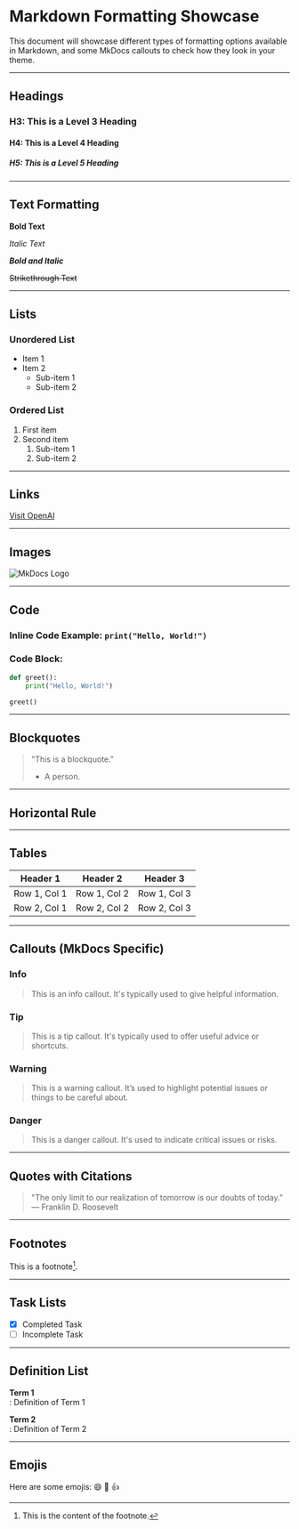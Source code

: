 # Markdown Formatting Showcase

This document will showcase different types of formatting options available in Markdown, and some MkDocs callouts to check how they look in your theme.

---

## Headings

### H3: This is a Level 3 Heading
#### H4: This is a Level 4 Heading
##### H5: This is a Level 5 Heading

---

## Text Formatting

**Bold Text**

*Italic Text*

**_Bold and Italic_**

~~Strikethrough Text~~

---

## Lists

### Unordered List
- Item 1
- Item 2
  - Sub-item 1
  - Sub-item 2

### Ordered List
1. First item
2. Second item
   1. Sub-item 1
   2. Sub-item 2

---

## Links

[Visit OpenAI](https://www.openai.com/)

---

## Images

![MkDocs Logo](https://raw.githubusercontent.com/mkdocs/mkdocs/master/docs/images/mkdocs-logo.svg)

---

## Code

### Inline Code Example: `print("Hello, World!")`

### Code Block:
```python
def greet():
    print("Hello, World!")

greet()
```

---

## Blockquotes

> "This is a blockquote."
>
> - A person.

---

## Horizontal Rule

---

## Tables

| Header 1 | Header 2 | Header 3 |
|----------|----------|----------|
| Row 1, Col 1 | Row 1, Col 2 | Row 1, Col 3 |
| Row 2, Col 1 | Row 2, Col 2 | Row 2, Col 3 |

---

## Callouts (MkDocs Specific)

### Info
> This is an info callout. It's typically used to give helpful information.

### Tip
> This is a tip callout. It's typically used to offer useful advice or shortcuts.

### Warning
> This is a warning callout. It’s used to highlight potential issues or things to be careful about.

### Danger
> This is a danger callout. It's used to indicate critical issues or risks.

---

## Quotes with Citations

> "The only limit to our realization of tomorrow is our doubts of today."  
> — Franklin D. Roosevelt

---

## Footnotes

This is a footnote[^1].

[^1]: This is the content of the footnote.

---

## Task Lists

- [x] Completed Task
- [ ] Incomplete Task

---

## Definition List

**Term 1**  
: Definition of Term 1

**Term 2**  
: Definition of Term 2

---

## Emojis

Here are some emojis: :smile: :tada: :thumbsup:
